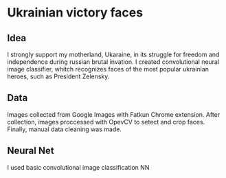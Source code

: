 # Ukrainian victory faces
## Idea 
I strongly support my motherland, Ukaraine, in its struggle for freedom and independence during russian brutal invation.
I created convolutional neural image classifier, whitch recognizes faces of the most popular ukrainian heroes, such as President Zelensky.
## Data
Images collected from Google Images with Fatkun Chrome extension. After collection, images proccessed with OpevCV to setect and crop faces. Finally, manual data cleaning was made.
## Neural Net
I used basic convolutional image classification NN
